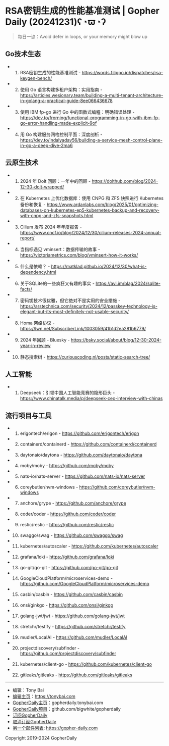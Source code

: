 # RSA密钥生成的性能基准测试 | Gopher Daily (20241231)ʕ◔ϖ◔ʔ

>每日一谚：Avoid defer in loops, or your memory might blow up

## Go技术生态


- 1. RSA密钥生成的性能基准测试 - https://words.filippo.io/dispatches/rsa-keygen-bench/

- 2. 使用 Go 语言构建多租户架构：实用指南 - https://articles.wesionary.team/building-a-multi-tenant-architecture-in-golang-a-practical-guide-8ee066436678

- 3. 使用 IBM fp-go 进行 Go 中的函数式编程：明确错误处理 - https://dev.to/frorning/functional-programming-in-go-with-ibm-fp-go-error-handling-made-explicit-9of

- 4. 用 Go 构建服务网格控制平面：深度剖析 - https://dev.to/indalyadav56/building-a-service-mesh-control-plane-in-go-a-deep-dive-2ma6


## 云原生技术


- 1. 2024 年 Dolt 回顾：一年中的回顾 - https://dolthub.com/blog/2024-12-30-dolt-wrapped/

- 2. 在 Kubernetes 上优化数据库：使用 CNPG 和 ZFS 快照进行 Kubernetes 备份和恢复 - https://www.ardanlabs.com/blog/2025/01/optimizing-databases-on-kubernetes-ep5-kubernetes-backup-and-recovery-with-cnpg-and-zfs-snapshots.html

- 3. Cilium 发布 2024 年年度报告 - https://www.cncf.io/blog/2024/12/30/cilium-releases-2024-annual-report/

- 4. 当指标遇见 vminsert：数据传输的故事 - https://victoriametrics.com/blog/vminsert-how-it-works/

- 5. 什么是依赖？ - https://matklad.github.io/2024/12/30/what-is-dependency.html

- 6. 关于SQLite的一些疯狂又有趣的事实 - https://avi.im/blag/2024/sqlite-facts/

- 7. 密码钥技术很优雅，但它绝对不是实用的安全措施 - https://arstechnica.com/security/2024/12/passkey-technology-is-elegant-but-its-most-definitely-not-usable-security/

- 8. Homa 网络协议 - https://lwn.net/SubscriberLink/1003059/41b1d2ea281b6779/

- 9. 2024 年回顾 - Bluesky - https://bsky.social/about/blog/12-30-2024-year-in-review

- 10. 静态搜索树 - https://curiouscoding.nl/posts/static-search-tree/


## 人工智能


- 1. Deepseek：引领中国人工智能竞赛的隐形巨头 - https://www.chinatalk.media/p/deepseek-ceo-interview-with-chinas


## 流行项目与工具


- 1. erigontech/erigon - https://github.com/erigontech/erigon

- 2. containerd/containerd - https://github.com/containerd/containerd

- 3. daytonaio/daytona - https://github.com/daytonaio/daytona

- 4. moby/moby - https://github.com/moby/moby

- 5. nats-io/nats-server - https://github.com/nats-io/nats-server

- 6. coreybutler/nvm-windows - https://github.com/coreybutler/nvm-windows

- 7. anchore/grype - https://github.com/anchore/grype

- 8. coder/coder - https://github.com/coder/coder

- 9. restic/restic - https://github.com/restic/restic

- 10. swaggo/swag - https://github.com/swaggo/swag

- 11. kubernetes/autoscaler - https://github.com/kubernetes/autoscaler

- 12. grafana/loki - https://github.com/grafana/loki

- 13. go-git/go-git - https://github.com/go-git/go-git

- 14. GoogleCloudPlatform/microservices-demo - https://github.com/GoogleCloudPlatform/microservices-demo

- 15. casbin/casbin - https://github.com/casbin/casbin

- 16. onsi/ginkgo - https://github.com/onsi/ginkgo

- 17. golang-jwt/jwt - https://github.com/golang-jwt/jwt

- 18. stretchr/testify - https://github.com/stretchr/testify

- 19. mudler/LocalAI - https://github.com/mudler/LocalAI

- 20. projectdiscovery/subfinder - https://github.com/projectdiscovery/subfinder

- 21. kubernetes/client-go - https://github.com/kubernetes/client-go

- 22. gitleaks/gitleaks - https://github.com/gitleaks/gitleaks


----

- 编辑：Tony Bai
- [编辑主页](https://tonybai.com)：https://tonybai.com
- [GopherDaily主页](https://gopherdaily.tonybai.com)：gopherdaily.tonybai.com
- [GopherDaily项目](https://github.com/bigwhite/gopherdaily)：github.com/bigwhite/gopherdaily
- [订阅GopherDaily](https://gopherdaily.tonybai.com/subscribe)
- [取消订阅GopherDaily](https://gopherdaily.tonybai.com/unsubscribe)
- [另一个邮件列表](https://gopher-daily.com): https://gopher-daily.com

Copyright 2019-2024 GopherDaily
